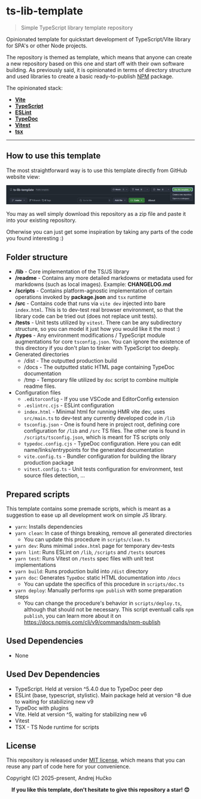 # ts-lib-template
> Simple TypeScript library template repository

Opinionated template for quickstart development of TypeScript/Vite library for SPA's or other Node projects.

The repository is themed as template, which means that anyone can create a new repository based on this one and start off with their own software building. As previously said, it is opinionated in terms of directory structure and used libraries to create a basic ready-to-publish [NPM](https://npmjs.com) package.

The opinionated stack:
* [**Vite**](https://vite.dev/)
* [**TypeScript**](https://www.typescriptlang.org/)
* [**ESLint**](https://eslint.org/)
* [**TypeDoc**](https://typedoc.org/)
* [**Vitest**](https://vitest.dev/)
* [**tsx**](https://tsx.is/)

---


## How to use this template
The most straightforward way is to use this template directly from GitHub website view:

![](./readme/usage1.jpg)

You may as well simply download this repository as a zip file and paste it into your existing repository.

Otherwise you can just get some inspiration by taking any parts of the code you found interesting :)


## Folder structure
* **/lib** - Core implementation of the TS/JS library
* **/readme** - Contains any more detailed markdowns or metadata used for markdowns (such as local images). Example: **CHANGELOG.md**
* **/scripts** - Contains platform-agnostic implementation of certain operations invoked by **package.json** and `tsx` runtime
* **/src** - Contains code that runs via `vite dev` injected into bare `index.html`. This is to dev-test real browser environment, so that the library code can be tried out (does not replace unit tests).
* **/tests** - Unit tests utilized by `vitest`. There can be any subdirectory structure, so you can model it just how you would like it the most :)
* **/types** - Any environment modifications / TypeScript module augmentations for core `tsconfig.json`. You can ignore the existence of this directory if you don't plan to tinker with TypeScript too deeply.
* Generated directories
	* /dist - The outputted production build
	* /docs - The outputted static HTML page containing TypeDoc documentation
	* /tmp - Temporary file utilized by `doc` script to combine multiple readme files.
* Configuration files
	* `.editorconfig` - If you use VSCode and EditorConfig extension
	* `.eslintrc.cjs` - ESLint configuration
	* `index.html` - Minimal html for running HMR vite dev, uses `src/main.ts` to dev-test any currently developed code in `/lib`
	* `tsconfig.json` - One is found here in project root, defining core configuration for `/lib` and `/src` TS files. The other one is found in `/scripts/tsconfig.json`, which is meant for TS scripts only
	* `typedoc.config.cjs` - TypeDoc configuration. Here you can edit name/links/entrypoints for the generated documentation
	* `vite.config.ts` - Bundler configuration for building the library production package
	* `vitest.config.ts` - Unit tests configuration for environment, test source files detection, ...


## Prepared scripts
This template contains some premade scripts, which is meant as a suggestion to ease up all development work on simple JS library.

* `yarn`: Installs dependencies
* `yarn clean`: In case of things breaking, remove all generated directories
	* You can update this procedure in `scripts/clean.ts`
* `yarn dev`: Runs minimal `index.html` page for temporary dev-tests
* `yarn lint`: Runs ESLint on `/lib`, `/scripts` and `/tests` sources
* `yarn test`: Runs Vitest on `/tests` spec files with unit test implementations
* `yarn build`: Runs production build into `/dist` directory
* `yarn doc`: Generates `TypeDoc` static HTML documentation into `/docs`
	* You can update the specifics of this procedure in `scripts/doc.ts`
* `yarn deploy`: Manually performs `npm publish` with some preparation steps
	* You can change the procedure's behavior in `scripts/deploy.ts`, although that should not be necessary. This script eventuall calls `npm publish`, you can learn more about it on https://docs.npmjs.com/cli/v9/commands/npm-publish


## Used Dependencies
* None


## Used Dev Dependencies
* TypeScript. Held at version ^5.4.0 due to TypeDoc peer dep
* ESLint (base, typescript, stylistic). Main package held at version ^8 due to waiting for stabilizing new v9
* TypeDoc with plugins
* Vite. Held at version ^5, waiting for stabilizing new v6
* Vitest
* TSX - TS Node runtime for scripts


## License
This repository is released under [MIT license](https://opensource.org/license/MIT), which means that you can reuse any part of code here for your convenience.

Copyright (C) 2025-present, Andrej Hučko

<p align="center">
<b>If you like this template, don't hesitate to give this repository a star! 😊</b>
</p>
